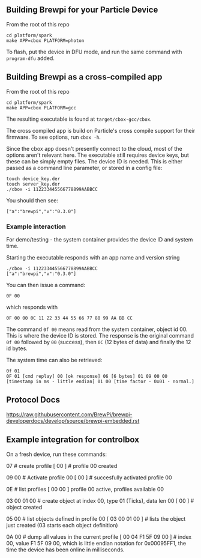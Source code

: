 
## Building Brewpi for your Particle Device

From the root of this repo
```
cd platform/spark
make APP=cbox PLATFORM=photon
```
To flash, put the device in DFU mode, and run the same command with `program-dfu` added.


## Building Brewpi as a cross-compiled app
From the root of this repo
```
cd platform/spark
make APP=cbox PLATFORM=gcc
```
The resulting executable is  found at `target/cbox-gcc/cbox`.

The cross compiled app is build on Particle's cross compile support for their firmware. To see options, run `cbox -h`. 

Since the cbox app doesn't presently connect to the cloud, most of the options aren't relevant here. The executable still requires device keys, but these can be simply empty files. The device ID is needed. This is either passed as a command line parameter, or stored in a config file:

```
touch device_key.der
touch server_key.der
./cbox -i 112233445566778899AABBCC
```

You should then see:

```
["a":"brewpi","v":"0.3.0"]
```

### Example interaction

For demo/testing - the system container provides the device ID and system time. 

Starting the executable responds with an app name and version string

```
./cbox -i 112233445566778899AABBCC
["a":"brewpi","v":"0.3.0"]
```

You can then issue a command:

```
0F 00
```

which responds with

```
0F 00 00 0C 11 22 33 44 55 66 77 88 99 AA BB CC 
```

The command `0f 00` means read from the system container, object id 00. This is where the device ID is stored. The response is the original command `0f 00` followed by `00` (success), then `0C` (12 bytes of data) and finally the 12 id bytes. 

The system time can also be retrieved:

```
0f 01
0F 01 [cmd replay] 00 [ok response] 06 [6 bytes] 01 09 00 00 [timestamp in ms - little endian] 01 00 [time factor - 0x01 - normal.] 
```


## Protocol Docs

https://raw.githubusercontent.com/BrewPi/brewpi-developerdocs/develop/source/brewpi-embedded.rst



## Example integration for controlbox

On a fresh device, run these commands:

07 	    # create profile
[ 00 ] # profile 00 created

09 00   # Activate profile 00
[ 00 ] # succesfully activated profile 00

0E   # list profiles
[ 00 00 ] profile 00 active, profiles available 00

03 00 01 00  # create object at index 00, type 01 (Ticks), data len 00
[ 00 ] # object created

05 00  # list objects defined in profile 00
[ 03 00 01 00 ]  # lists the object just created (03 starts each object definition)

0A 00  # dump all values in the current profile
[ 00 04 F1 5F 09 00 ]  # index 00, value F1 5F 09 00, which is little endian notation for 0x00095FF1, the time the device has been online in milliseconds. 


